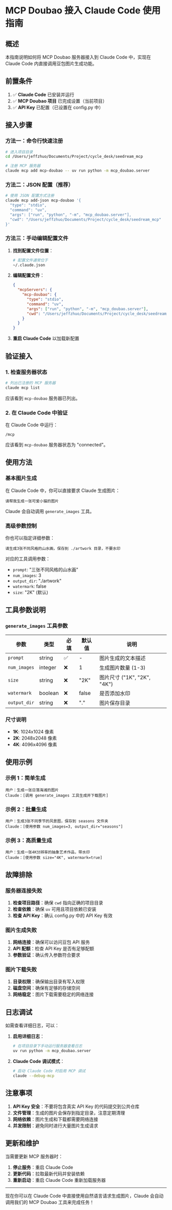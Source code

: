# MCP Doubao 接入 Claude Code 使用指南

## 概述

本指南说明如何将 MCP Doubao 服务器接入到 Claude Code 中，实现在 Claude Code 内直接调用豆包图片生成功能。

## 前置条件

1. ✅ **Claude Code** 已安装并运行
2. ✅ **MCP Doubao 项目** 已完成设置（当前项目）
3. ✅ **API Key** 已配置（已设置在 config.py 中）

## 接入步骤

### 方法一：命令行快速注册

```bash
# 进入项目目录
cd /Users/jeffzhuo/Documents/Project/cycle_desk/seedream_mcp

# 注册 MCP 服务器
claude mcp add mcp-doubao -- uv run python -m mcp_doubao.server
```

### 方法二：JSON 配置（推荐）

```bash
# 使用 JSON 配置方式注册
claude mcp add-json mcp-doubao '{
  "type": "stdio",
  "command": "uv",
  "args": ["run", "python", "-m", "mcp_doubao.server"],
  "cwd": "/Users/jeffzhuo/Documents/Project/cycle_desk/seedream_mcp"
}'
```

### 方法三：手动编辑配置文件

1. **找到配置文件位置**：
   ```bash
   # 配置文件通常位于
   ~/.claude.json
   ```

2. **编辑配置文件**：
   ```json
   {
     "mcpServers": {
       "mcp-doubao": {
         "type": "stdio",
         "command": "uv",
         "args": ["run", "python", "-m", "mcp_doubao.server"],
         "cwd": "/Users/jeffzhuo/Documents/Project/cycle_desk/seedream_mcp"
       }
     }
   }
   ```

3. **重启 Claude Code** 以加载新配置

## 验证接入

### 1. 检查服务器状态

```bash
# 列出已注册的 MCP 服务器
claude mcp list
```

应该看到 `mcp-doubao` 服务器已列出。

### 2. 在 Claude Code 中验证

在 Claude Code 中运行：
```
/mcp
```

应该看到 `mcp-doubao` 服务器状态为 "connected"。

## 使用方法

### 基本图片生成

在 Claude Code 中，你可以直接要求 Claude 生成图片：

```
请帮我生成一张可爱小猫的图片
```

Claude 会自动调用 `generate_images` 工具。

### 高级参数控制

你也可以指定详细参数：

```
请生成3张不同风格的山水画，保存到 ./artwork 目录，不要水印
```

对应的工具调用参数：
- `prompt`: "三张不同风格的山水画"
- `num_images`: 3
- `output_dir`: "./artwork"
- `watermark`: false
- `size`: "2K" (默认)

## 工具参数说明

### `generate_images` 工具参数

| 参数 | 类型 | 必填 | 默认值 | 说明 |
|------|------|------|--------|------|
| `prompt` | string | ✅ | - | 图片生成的文本描述 |
| `num_images` | integer | ❌ | 1 | 生成图片数量 (1-3) |
| `size` | string | ❌ | "2K" | 图片尺寸 ("1K", "2K", "4K") |
| `watermark` | boolean | ❌ | false | 是否添加水印 |
| `output_dir` | string | ❌ | "." | 图片保存目录 |

### 尺寸说明

- **1K**: 1024x1024 像素
- **2K**: 2048x2048 像素
- **4K**: 4096x4096 像素

## 使用示例

### 示例 1：简单生成
```
用户：生成一张日落海滩的图片
Claude：[调用 generate_images 工具生成并下载图片]
```

### 示例 2：批量生成
```
用户：生成3张不同季节的风景图，保存到 seasons 文件夹
Claude：[使用参数 num_images=3, output_dir="seasons"]
```

### 示例 3：高质量生成
```
用户：生成一张4K分辨率的抽象艺术作品，带水印
Claude：[使用参数 size="4K", watermark=true]
```

## 故障排除

### 服务器连接失败

1. **检查项目路径**：确保 `cwd` 指向正确的项目目录
2. **检查依赖**：确保 `uv` 可用且项目依赖已安装
3. **检查 API Key**：确认 config.py 中的 API Key 有效

### 图片生成失败

1. **网络连接**：确保可以访问豆包 API 服务
2. **API 配额**：检查 API Key 是否有足够配额
3. **参数验证**：确认传入参数符合要求

### 图片下载失败

1. **目录权限**：确保输出目录有写入权限
2. **磁盘空间**：确保有足够的存储空间
3. **网络稳定**：图片下载需要稳定的网络连接

## 日志调试

如需查看详细日志，可以：

1. **启用详细日志**：
   ```bash
   # 在项目目录下手动运行服务器查看日志
   uv run python -m mcp_doubao.server
   ```

2. **Claude Code 调试模式**：
   ```bash
   # 启动 Claude Code 时启用 MCP 调试
   claude --debug-mcp
   ```

## 注意事项

1. **API Key 安全**：不要将包含真实 API Key 的代码提交到公共仓库
2. **文件管理**：生成的图片会保存到指定目录，注意定期清理
3. **网络依赖**：图片生成和下载都需要网络连接
4. **并发限制**：避免同时进行大量图片生成请求

## 更新和维护

当需要更新 MCP 服务器时：

1. **停止服务**：重启 Claude Code
2. **更新代码**：拉取最新代码并安装依赖
3. **重新启动**：重启 Claude Code 重新加载服务器

---

现在你可以在 Claude Code 中直接使用自然语言请求生成图片，Claude 会自动调用我们的 MCP Doubao 工具来完成任务！